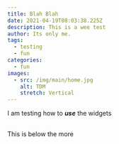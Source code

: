 ```yaml
---
title: Blah Blah
date: 2021-04-19T08:03:38.225Z
description: This is a wee test
author: Its only me.
tags:
  - testing
  - fun
categories:
  - fun
images:
  - src: /img/main/home.jpg
    alt: TDM
    stretch: Vertical
---
```

I am testing how to ***use*** the widgets

## <!--more-->

This is below the more